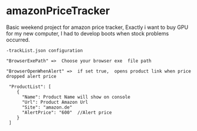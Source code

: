 # amazonPriceTracker

Basic weekend project for amazon price tracker,
Exactly i want to buy GPU for my new computer,  I had to develop boots when stock problems occurred.

````cli
-trackList.json configuration

"BrowserExePath" =>  Choose your browser exe  file path

"BrowserOpenWhenAlert" =>  if set true,  opens product link when price dropped alert price
````

````cli
 "ProductList": [
    {
      "Name": Product Name will show on console
      "Url": Product Amazon Url
      "Site": "amazon.de"
      "AlertPrice": "600"  //Alert price
    }
 ]
 ````

